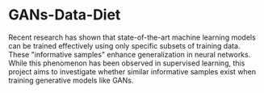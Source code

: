# GANs-Data-Diet
Recent research has shown that state-of-the-art machine learning models can be trained effectively using only specific subsets of training data. These "informative samples" enhance generalization in neural networks. While this phenomenon has been observed in supervised learning, this project aims to investigate whether similar informative samples exist when training generative models like GANs.